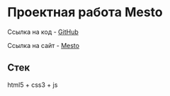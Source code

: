 # Проектная работа Mesto

Ссылка на код - [GitHub](https://github.com/a-small-coder/mesto-project-ff.git)

Ссылка на сайт - [Mesto](https://a-small-coder.github.io/mesto-project-ff/)

## Стек

html5 + css3 + js 